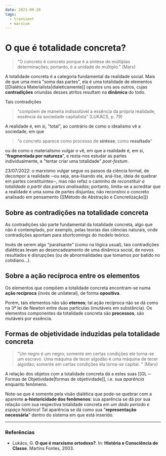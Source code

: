 ```yaml
---
date: 2021-09-28
tags:
  - transient
  - marxism
---
```

# O que é totalidade concreta?
> "O concreto é concreto porque é a síntese de múltiplas determinações; portanto, é a unidade do múltiplo." (Marx)

A totalidade concreta é a categoria fundamental da realidade social. Mais de que uma mera "soma das partes", ela é uma totalidade de elementos [[Dialética Materialista|dialeticamente]] opostos uns aos outros, cujas **contradições** oriundas desses atritos resultam na **dinâmica** do todo. 

Tais contradições
> "compõem de maneira indissolúvel a essência da própria realidade, essência da sociedade capitalista" (LUKÁCS, p. 79)

A realidade é, em si, "total", ao contrário de como o idealismo vê a sociedade, em que 
> "o concreto aparece como processo de **síntese**, como **resultado**" 

ou de como o materialismo vulgar o vê, em que a realidade é, em si, "**fragmentada por natureza**", e resta-nos estudar as partes individualmente, e "tentar criar uma totalidade" *post-festum*. 

23/07/2022: o marxismo vulgar segue os passos da ciência formal, de decompor a realidade ─ou seja, ana-lisando ela, aná-lise, ideia de quebrar em partes constituintes─, mas não refaz o caminho de *reconstituir a totalidade a partir das partes analisadas*; portanto, limita-se a acreditar que a realidade é uma soma de partes disjuntas; não reconstroi o concreto analisado em pensamento ([[Método de Abstração e Concretização]])

## Sobre as contradições na totalidade concreta
As contradições são parte fundamental da totalidade concreta, algo que não é contemplado, por exemplo, pelas teorias das ciências naturais, onde contradições apontam para *shortcomings* do modelo teórico. 

Invés de serem algo "paralisante" (como na lógica usual), tais contradições dialéticas levam ao desencadeamento de uma dinâmica social, de novos resultados e disrupções (ou de abnormalidades que tomamos por batido no cotidiano...). 

## Sobre a ação recíproca entre os elementos
Os elementos que compõem a totalidade concreta encontram-se numa **ação recíproca** (invés de unilateral), de forma **opositiva**. 

Porém, tais elementos não são **eternos**; tal ação recíproca não se dá como na 3ª lei de Newton entre duas partículas (imutáveis em substância). Os elementos componentes da totalidade concreta são **processos**, são mutáveis por essência.

## Formas de objetividade induzidas pela totalidade concreta
> "Um negro é um negro; somente em certas condições ele torna-se um escravo. Uma máquina de tecer algodão é uma máquina de tecer algodão; somente em certas condições ela torna-se capital. " (Marx)

A relação dos objetos com a totalidade concreta dá a estes suas [[GL ─ Formas de Objetividade|formas de objetividade]], i.e. sua *aparência* enquanto fenômeno. 

Note-se que é somente pela visão dialética que pode-se quebrar com a aparente **a-historicidade dos fenômenos**: sua aparência se dá por sua relação com sua respectiva totalidade concreta *em um dado período e espaço histórico*! Tal aparência se dá como sua "**representação necessária**" dentro do sistema em que está inserido. 

---
### Referências
- Lukács, G. **O que é marxismo ortodoxo?**. In: **História e Consciência de Classe**. Martins Fontes, 2003. 
